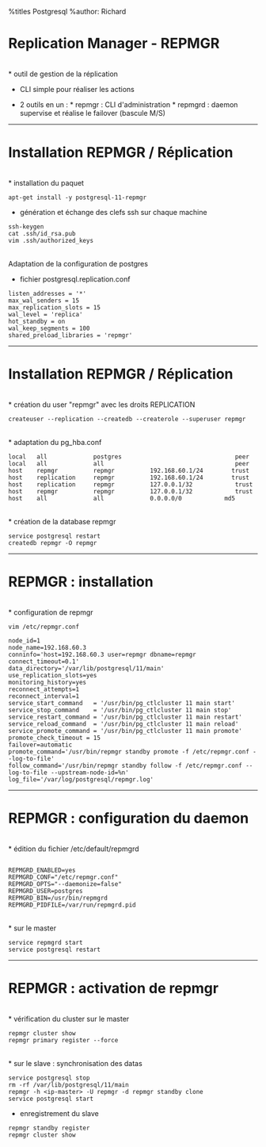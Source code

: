 %titles Postgresql
%author: Richard


# Replication Manager - REPMGR


<br>
* outil de gestion de la réplication

* CLI simple pour réaliser les actions

* 2 outils en un :
		* repmgr : CLI d'administration
		* repmgrd : daemon supervise et réalise le failover (bascule M/S)


-------------------------------------------------------------------

# Installation  REPMGR / Réplication

<br>
* installation du paquet

```
apt-get install -y postgresql-11-repmgr
```

* génération et échange des clefs ssh sur chaque machine

```
ssh-keygen
cat .ssh/id_rsa.pub
vim .ssh/authorized_keys
```

<br>
Adaptation de la configuration de postgres

* fichier postgresql.replication.conf

```
listen_addresses = '*'
max_wal_senders = 15
max_replication_slots = 15
wal_level = 'replica'
hot_standby = on
wal_keep_segments = 100
shared_preload_libraries = 'repmgr'
```

-------------------------------------------------------------------

# Installation  REPMGR / Réplication

<br>
* création du user "repmgr" avec les droits REPLICATION

```
createuser --replication --createdb --createrole --superuser repmgr
```

<br>
* adaptation du pg_hba.conf

```
local   all             postgres                                peer
local   all             all                                     peer
host    repmgr          repmgr          192.168.60.1/24        trust
host    replication     repmgr          192.168.60.1/24        trust
host    replication     repmgr          127.0.0.1/32            trust
host    repmgr          repmgr          127.0.0.1/32            trust
host    all             all             0.0.0.0/0            md5
```

<br>
* création de la database repmgr

```
service postgresql restart
createdb repmgr -O repmgr
```

--------------------------------------------------------------------

# REPMGR : installation

<br>
* configuration de repmgr

```
vim /etc/repmgr.conf
```

```
node_id=1
node_name=192.168.60.3
conninfo='host=192.168.60.3 user=repmgr dbname=repmgr connect_timeout=0.1'
data_directory='/var/lib/postgresql/11/main'
use_replication_slots=yes
monitoring_history=yes
reconnect_attempts=1
reconnect_interval=1
service_start_command   = '/usr/bin/pg_ctlcluster 11 main start'
service_stop_command    = '/usr/bin/pg_ctlcluster 11 main stop'
service_restart_command = '/usr/bin/pg_ctlcluster 11 main restart'
service_reload_command  = '/usr/bin/pg_ctlcluster 11 main reload'
service_promote_command = '/usr/bin/pg_ctlcluster 11 main promote'
promote_check_timeout = 15
failover=automatic
promote_command='/usr/bin/repmgr standby promote -f /etc/repmgr.conf --log-to-file'
follow_command='/usr/bin/repmgr standby follow -f /etc/repmgr.conf --log-to-file --upstream-node-id=%n'
log_file='/var/log/postgresql/repmgr.log'
```

--------------------------------------------------------------------

# REPMGR : configuration du daemon

<br>
* édition du fichier /etc/default/repmgrd

```

REPMGRD_ENABLED=yes
REPMGRD_CONF="/etc/repmgr.conf"
REPMGRD_OPTS="--daemonize=false"
REPMGRD_USER=postgres
REPMGRD_BIN=/usr/bin/repmgrd
REPMGRD_PIDFILE=/var/run/repmgrd.pid

```

<br>
* sur le master

```
service repmgrd start
service postgresql restart
```

--------------------------------------------------------------------

# REPMGR : activation de repmgr

<br>
* vérification du cluster sur le master

```
repmgr cluster show
repmgr primary register --force
```

<br>
* sur le slave : synchronisation des datas

```
service postgresql stop
rm -rf /var/lib/postgresql/11/main
repmgr -h <ip-master> -U repmgr -d repmgr standby clone
service postgresql start
```

* enregistrement du slave

```
repmgr standby register
repmgr cluster show
```


